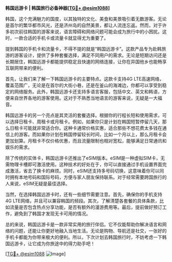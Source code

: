 **韩国远游卡 | 韩国旅行必备神器[[TG💪+ @esim1088](https://t.me/s/esim1088)]**

韩国，这个充满魅力的国度，以其独特的文化、美食和美景吸引着无数游客。无论是首尔的繁华都市风光，还是济州岛的自然美景，都让人流连忘返。然而，对于许多初次前往韩国的游客来说，语言障碍和网络问题可能会成为旅行中的小困扰。这时，一款合适的手机卡或流量卡就显得尤为重要了。

提到韩国的手机卡和流量卡，不得不提的就是“韩国远游卡”。这款产品专为赴韩旅游的游客设计，提供了多种套餐选择，满足不同用户的需求。无论是短期访问还是长期居住，韩国远游卡都能提供稳定且快速的网络连接，让你在异国他乡也能畅享互联网带来的便利。

首先，让我们来了解一下韩国远游卡的主要特点。这款卡支持4G LTE高速网络，覆盖范围广，无论是在首尔的大街小巷，还是在釜山的海滩边，你都可以享受到稳定的网络服务。此外，韩国远游卡还支持多语言客服，包括中文、英文和韩语，方便来自世界各地的游客使用。这对于不熟悉当地语言的游客来说，无疑是一大福音。

韩国远游卡的另一个亮点是其灵活的套餐选择。根据你的行程长短和使用需求，可以选择日租卡、周租卡或月租卡。例如，如果你只是计划在韩国短暂停留几天，那么日租卡可能就非常适合你。这种卡通常价格实惠，适合那些不想花费太多钱在通信上的游客。而如果你计划在韩国停留较长时间，比如一个月以上，那么月租卡会更加划算。月租卡不仅价格优惠，而且流量限制也相对宽松，能够满足日常通讯和娱乐的需求。

除了传统的实体卡，韩国远游卡还推出了eSIM版本。eSIM是一种虚拟SIM卡，无需物理卡槽即可激活使用。这种技术的好处在于，你可以直接通过手机设置界面完成激活，省去了换卡的麻烦。同时，eSIM还支持多号码切换，这意味着你可以同时拥有本地号码和国际号码，方便与家人朋友保持联系。对于经常需要跨国旅行的人来说，eSIM无疑是最佳选择。

当然，在选择韩国远游卡时，还有一些细节需要注意。首先，确保你的手机支持4G LTE网络，并且可以兼容韩国的频段。其次，了解清楚各套餐的具体条款，比如流量是否包含热点分享功能，是否有额外的漫游费用等。最后，提前做好预订工作，避免到了韩国才发现无卡可用的情况。

总的来说，韩国远游卡是一款非常实用的旅行伴侣。它不仅能帮助你解决语言和网络的问题，还能让你更好地融入当地生活。无论是购物、导航还是社交，一张好的手机卡都能为你带来极大的便利。所以，下次计划去韩国旅行时，不妨考虑一下韩国远游卡，让它成为你旅途中的得力助手吧！

[[TG💪+ @esim1088](https://t.me/s/esim1088) ![Image](https://i.postimg.cc/4NQfJmqS/Snipaste-2025-05-13-00-14-12.png)]